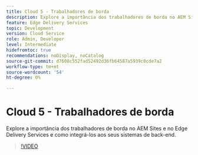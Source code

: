 ```yaml
---
title: Cloud 5 - Trabalhadores de borda
description: Explore a importância dos trabalhadores de borda no AEM Sites e no Edge Delivery Services e como integrá-los aos seus sistemas de back-end.
feature: Edge Delivery Services
topic: Development
version: Cloud Service
role: Admin, Developer
level: Intermediate
hidefromtoc: true
recommendations: noDisplay, noCatalog
source-git-commit: d7608c552fad52492d36fb64587a5939c0cde7a2
workflow-type: tm+mt
source-wordcount: '54'
ht-degree: 0%

---
```


# Cloud 5 - Trabalhadores de borda

Explore a importância dos trabalhadores de borda no AEM Sites e no Edge Delivery Services e como integrá-los aos seus sistemas de back-end.

>[!VIDEO](https://video.tv.adobe.com/v/3427589?learn=on)
